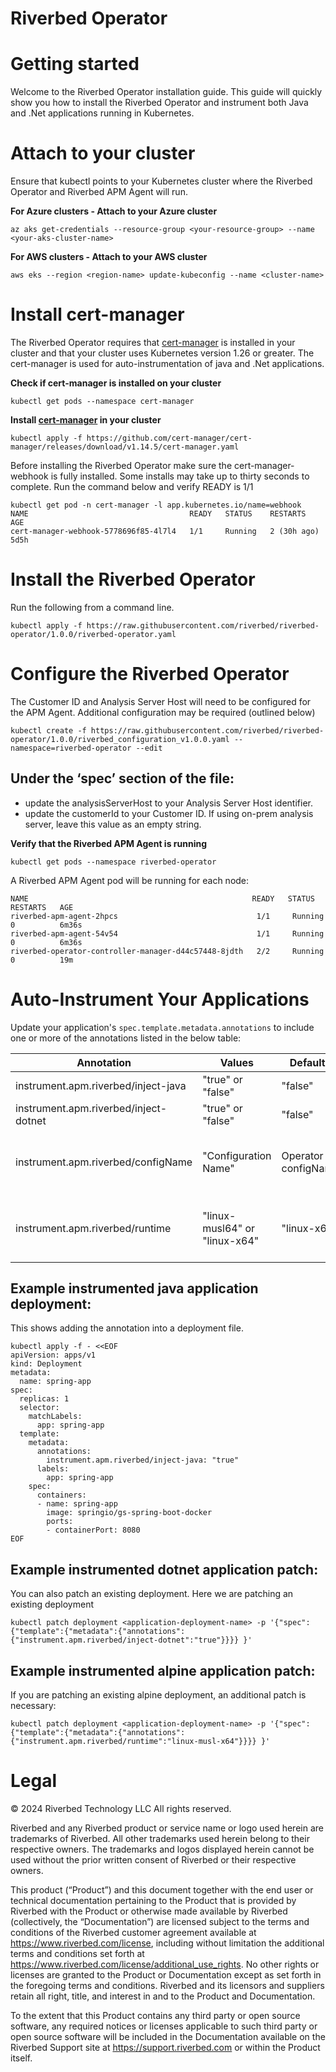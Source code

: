 # Riverbed Operator


# Getting started
Welcome to the Riverbed Operator installation guide. This guide will quickly show you how to install the Riverbed Operator and instrument both Java and .Net applications running in Kubernetes.

# Attach to your cluster
Ensure that kubectl points to your Kubernetes cluster where the Riverbed Operator and Riverbed APM Agent will run.

**For Azure clusters - Attach to your Azure cluster**
```
az aks get-credentials --resource-group <your-resource-group> --name <your-aks-cluster-name>
```

**For AWS clusters - Attach to your AWS cluster**
```
aws eks --region <region-name> update-kubeconfig --name <cluster-name>
```

# Install cert-manager
The Riverbed Operator requires that  [cert-manager](https://cert-manager.io/docs/installation/) is installed in your cluster and that your cluster uses Kubernetes version 1.26 or greater. The cert-manager is used for auto-instrumentation of java and .Net applications.

**Check if cert-manager is installed on your cluster**
```
kubectl get pods --namespace cert-manager
```
**Install  [cert-manager](https://cert-manager.io/docs/installation/) in your cluster**
```
kubectl apply -f https://github.com/cert-manager/cert-manager/releases/download/v1.14.5/cert-manager.yaml
```
Before installing the Riverbed Operator make sure the cert-manager-webhook is fully installed.
Some installs may take up to thirty seconds to complete. Run the command below and verify READY is 1/1
```
kubectl get pod -n cert-manager -l app.kubernetes.io/name=webhook
NAME                                    READY   STATUS    RESTARTS      AGE
cert-manager-webhook-5778696f85-4l7l4   1/1     Running   2 (30h ago)   5d5h
```
# Install the Riverbed Operator
Run the following from a command line.

```
kubectl apply -f https://raw.githubusercontent.com/riverbed/riverbed-operator/1.0.0/riverbed-operator.yaml
```

# Configure the Riverbed Operator


The Customer ID and Analysis Server Host will need to be configured for the APM Agent. Additional configuration may be required (outlined below)


```
kubectl create -f https://raw.githubusercontent.com/riverbed/riverbed-operator/1.0.0/riverbed_configuration_v1.0.0.yaml --namespace=riverbed-operator --edit
```

Under the ‘spec’ section of the file:
-
- update the analysisServerHost to your Analysis Server Host identifier.
- update the customerId to your Customer ID.   If using on-prem analysis server, leave this value as an empty string.

**Verify that the Riverbed APM Agent is running**

```
kubectl get pods --namespace riverbed-operator
```

A Riverbed APM Agent pod will be running for each node:

```
NAME                                                  READY   STATUS    RESTARTS   AGE
riverbed-apm-agent-2hpcs                               1/1     Running   0          6m36s
riverbed-apm-agent-54v54                               1/1     Running   0          6m36s
riverbed-operator-controller-manager-d44c57448-8jdth   2/2     Running   0          19m
```

# Auto-Instrument Your Applications

Update your application's `spec.template.metadata.annotations` to include one or more of the annotations listed in the below table:


| Annotation                            | Values                        | Defaults            | Description                                            |
|---------------------------------------|-------------------------------|---------------------|--------------------------------------------------------|
| instrument.apm.riverbed/inject-java   | "true" or "false"             | "false"             | For Java instrumentation                               |
| instrument.apm.riverbed/inject-dotnet | "true" or "false"             | "false"             | For .Net instrumentation                               |
| instrument.apm.riverbed/configName    | "Configuration Name"          | Operator configName | Process Configuration Name to instrument application.  |
| instrument.apm.riverbed/runtime       | "linux-musl64" or "linux-x64" | "linux-x64"         | Runtime environment used to instrument the application |

## Example instrumented java application deployment:
This shows adding the annotation into a deployment file.

```
kubectl apply -f - <<EOF
apiVersion: apps/v1
kind: Deployment
metadata:
  name: spring-app
spec:
  replicas: 1
  selector:
    matchLabels:
      app: spring-app
  template:
    metadata:
      annotations:
        instrument.apm.riverbed/inject-java: "true"
      labels:
        app: spring-app
    spec:
      containers:
      - name: spring-app
        image: springio/gs-spring-boot-docker
        ports:
        - containerPort: 8080
EOF
```
## Example instrumented dotnet application patch:
You can also patch an existing deployment.   Here we are patching an existing deployment
```
kubectl patch deployment <application-deployment-name> -p '{"spec": {"template":{"metadata":{"annotations":{"instrument.apm.riverbed/inject-dotnet":"true"}}}} }'
```
## Example instrumented alpine application patch:
If you are patching an existing alpine deployment, an additional patch is necessary:
```
kubectl patch deployment <application-deployment-name> -p '{"spec": {"template":{"metadata":{"annotations":{"instrument.apm.riverbed/runtime":"linux-musl-x64"}}}} }'
```

# Legal

© 2024 Riverbed Technology LLC All rights reserved.

Riverbed and any Riverbed product or service name or logo used herein are trademarks of Riverbed. All other trademarks used herein belong to their respective owners. The trademarks and logos displayed herein cannot be used without the prior written consent of Riverbed or their respective owners.

This product (“Product”) and this document together with the end user or technical documentation pertaining to the Product that is provided by Riverbed with the Product or otherwise made available by Riverbed (collectively, the “Documentation”) are licensed subject to the terms and conditions of the Riverbed customer agreement available at https://www.riverbed.com/license, including without limitation the additional terms and conditions set forth at https://www.riverbed.com/license/additional_use_rights.   No other rights or licenses are granted to the Product or Documentation except as set forth in the foregoing terms and conditions.  Riverbed and its licensors and suppliers retain all right, title, and interest in and to the Product and Documentation.

To the extent that this Product contains any third party or open source software, any required notices or licenses applicable to such third party or open source software will be included in the Documentation available on the Riverbed Support site at https://support.riverbed.com or within the Product itself.
